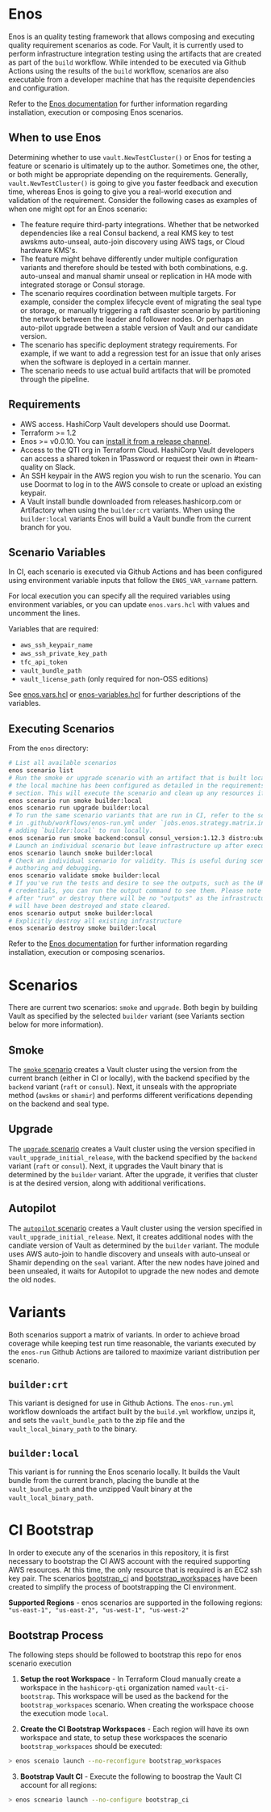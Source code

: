 # Enos

Enos is an quality testing framework that allows composing and executing quality
requirement scenarios as code. For Vault, it is currently used to perform
infrastructure integration testing using the artifacts that are created as part
of the `build` workflow. While intended to be executed via Github Actions using
the results of the `build` workflow, scenarios are also executable from a developer
machine that has the requisite dependencies and configuration.

Refer to the [Enos documentation](https://github.com/hashicorp/Enos-Docs)
for further information regarding installation, execution or composing Enos scenarios.

## When to use Enos
Determining whether to use `vault.NewTestCluster()` or Enos for testing a feature
or scenario is ultimately up to the author. Sometimes one, the other, or both
might be appropriate depending on the requirements. Generally, `vault.NewTestCluster()`
is going to give you faster feedback and execution time, whereas Enos is going
to give you a real-world execution and validation of the requirement. Consider
the following cases as examples of when one might opt for an Enos scenario:

* The feature require third-party integrations. Whether that be networked
  dependencies like a real Consul backend, a real KMS key to test awskms
  auto-unseal, auto-join discovery using AWS tags, or Cloud hardware KMS's.
* The feature might behave differently under multiple configuration variants
  and therefore should be tested with both combinations, e.g. auto-unseal and
  manual shamir unseal or replication in HA mode with integrated storage or
  Consul storage.
* The scenario requires coordination between multiple targets. For example,
  consider the complex lifecycle event of migrating the seal type or storage,
  or manually triggering a raft disaster scenario by partitioning the network
  between the leader and follower nodes. Or perhaps an auto-pilot upgrade between
  a stable version of Vault and our candidate version.
* The scenario has specific deployment strategy requirements. For example,
  if we want to add a regression test for an issue that only arises when the
  software is deployed in a certain manner.
* The scenario needs to use actual build artifacts that will be promoted
  through the pipeline.

## Requirements
* AWS access. HashiCorp Vault developers should use Doormat.
* Terraform >= 1.2
* Enos >= v0.0.10. You can [install it from a release channel](https://github.com/hashicorp/Enos-Docs/blob/main/installation.md).
* Access to the QTI org in Terraform Cloud. HashiCorp Vault developers can
  access a shared token in 1Password or request their own in #team-quality on
  Slack.
* An SSH keypair in the AWS region you wish to run the scenario. You can use
  Doormat to log in to the AWS console to create or upload an existing keypair.
* A Vault install bundle downloaded from releases.hashicorp.com or Artifactory
  when using the `builder:crt` variants. When using the `builder:local` variants
  Enos will build a Vault bundle from the current branch for you.

## Scenario Variables
In CI, each scenario is executed via Github Actions and has been configured using
environment variable inputs that follow the `ENOS_VAR_varname` pattern.

For local execution you can specify all the required variables using environment
variables, or you can update `enos.vars.hcl` with values and uncomment the lines.

Variables that are required:
* `aws_ssh_keypair_name`
* `aws_ssh_private_key_path`
* `tfc_api_token`
* `vault_bundle_path`
* `vault_license_path` (only required for non-OSS editions)

See [enos.vars.hcl](./enos.vars.hcl) or [enos-variables.hcl](./enos-variables.hcl)
for further descriptions of the variables.

## Executing Scenarios
From the `enos` directory:

```bash
# List all available scenarios
enos scenario list
# Run the smoke or upgrade scenario with an artifact that is built locally. Make sure
# the local machine has been configured as detailed in the requirements
# section. This will execute the scenario and clean up any resources if successful.
enos scenario run smoke builder:local
enos scenario run upgrade builder:local
# To run the same scenario variants that are run in CI, refer to the scenarios listed
# in .github/workflows/enos-run.yml under `jobs.enos.strategy.matrix.include`,
# adding `builder:local` to run locally.
enos scenario run smoke backend:consul consul_version:1.12.3 distro:ubuntu seal:awskms builder:local arch:amd64 edition:oss
# Launch an individual scenario but leave infrastructure up after execution
enos scenario launch smoke builder:local
# Check an individual scenario for validity. This is useful during scenario
# authoring and debugging.
enos scenario validate smoke builder:local
# If you've run the tests and desire to see the outputs, such as the URL or
# credentials, you can run the output command to see them. Please note that
# after "run" or destroy there will be no "outputs" as the infrastructure
# will have been destroyed and state cleared.
enos scenario output smoke builder:local
# Explicitly destroy all existing infrastructure
enos scenario destroy smoke builder:local
```

Refer to the [Enos documentation](https://github.com/hashicorp/Enos-Docs)
for further information regarding installation, execution or composing scenarios.

# Scenarios
There are current two scenarios: `smoke` and `upgrade`. Both begin by building Vault
as specified by the selected `builder` variant (see Variants section below for more
information).

## Smoke
The [`smoke` scenario](./enos-scenario-smoke.hcl) creates a Vault cluster using
the version from the current branch (either in CI or locally), with the backend
specified by the `backend` variant (`raft` or `consul`). Next, it unseals with the
appropriate method (`awskms` or `shamir`) and performs different verifications
depending on the backend and seal type.

## Upgrade
The [`upgrade` scenario](./enos-scenario-upgrade.hcl) creates a Vault cluster using
the version specified in `vault_upgrade_initial_release`, with the backend specified
by the `backend` variant (`raft` or `consul`). Next, it upgrades the Vault binary
that is determined by the `builder` variant. After the upgrade, it verifies that
cluster is at the desired version, along with additional verifications.


## Autopilot
The [`autopilot` scenario](./enos-scenario-autopilot.hcl) creates a Vault cluster using
the version specified in `vault_upgrade_initial_release`. Next, it creates additional
nodes with the candiate version of Vault as determined by the `builder` variant.
The module uses AWS auto-join to handle discovery and unseals with auto-unseal
or Shamir depending on the `seal` variant. After the new nodes have joined and been
unsealed, it waits for Autopilot to upgrade the new nodes and demote the old nodes.

# Variants
Both scenarios support a matrix of variants. In order to achieve broad coverage while
keeping test run time reasonable, the variants executed by the `enos-run` Github
Actions are tailored to maximize variant distribution per scenario.

## `builder:crt`
This variant is designed for use in Github Actions. The `enos-run.yml` workflow
downloads the artifact built by the `build.yml` workflow, unzips it, and sets the
`vault_bundle_path` to the zip file and the `vault_local_binary_path` to the binary.

## `builder:local`
This variant is for running the Enos scenario locally. It builds the Vault bundle
from the current branch, placing the bundle at the `vault_bundle_path` and the
unzipped Vault binary at the `vault_local_binary_path`.

# CI Bootstrap
In order to execute any of the scenarios in this repository, it is first necessary to bootstrap the 
CI AWS account with the required supporting AWS resources. At this time, the only resource that is 
required is an EC2 ssh key pair. The scenarios [bootstrap_ci](./ci/enos-scenario-bootstrap-ci.hcl) and 
[bootstrap_workspaces](./ci/enos-scenario-ci-bootstrap-workspaces.hcl) have been created to simplify
the process of bootstrapping the CI environment.

**Supported Regions** - enos scenarios are supported in the following regions: 
`"us-east-1", "us-east-2", "us-west-1", "us-west-2"`

## Bootstrap Process
The following steps should be followed to bootstrap this repo for enos scenario execution

1. **Setup the root Workspace** - In Terraform Cloud manually create a workspace in the `hashicorp-qti` 
   organization named `vault-ci-bootstrap`. This workspace will be used as the backend for the 
   `bootstrap_workspaces` scenario. When creating the workspace choose the execution mode `local`.


2. **Create the CI Bootstrap Workspaces** - Each region will have its own workspace and state, to 
   setup these workspaces the scenario `bootstrap_workspaces` should be executed:

```bash
> enos scenaio launch --no-reconfigure bootstrap_workspaces
```

3. **Bootstrap Vault CI** - Execute the following to boostrap the Vault CI account for all regions:

```bash
> enos scneario launch --no-configure bootstrap_ci
```
